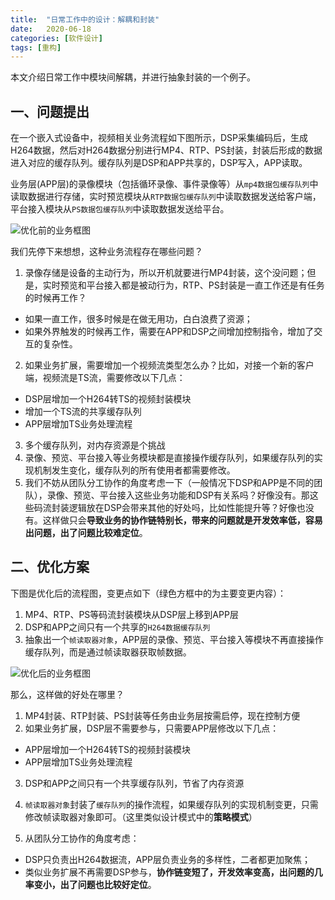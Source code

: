 ```yaml
---
title:  "日常工作中的设计：解耦和封装"  
date:   2020-06-18  
categories: [软件设计]  
tags: [重构] 
---
```



本文介绍日常工作中模块间解耦，并进行抽象封装的一个例子。  





## 一、问题提出 ##

在一个嵌入式设备中，视频相关业务流程如下图所示，DSP采集编码后，生成H264数据，然后对H264数据分别进行MP4、RTP、PS封装，封装后形成的数据进入对应的缓存队列。缓存队列是DSP和APP共享的，DSP写入，APP读取。

业务层(APP层)的录像模块（包括循环录像、事件录像等）从`mp4数据包缓存队列`中读取数据进行存储，实时预览模块从`RTP数据包缓存队列`中读取数据发送给客户端，平台接入模块从`PS数据包缓存队列`中读取数据发送给平台。

![优化前的业务框图](/2020-06-18-abstraction_and_encapsulation/old_work_flow.jpg?raw=true)

我们先停下来想想，这种业务流程存在哪些问题？

1. 录像存储是设备的主动行为，所以开机就要进行MP4封装，这个没问题；但是，实时预览和平台接入都是被动行为，RTP、PS封装是一直工作还是有任务的时候再工作？
  - 如果一直工作，很多时候是在做无用功，白白浪费了资源；
  - 如果外界触发的时候再工作，需要在APP和DSP之间增加控制指令，增加了交互的复杂性。

2. 如果业务扩展，需要增加一个视频流类型怎么办？比如，对接一个新的客户端，视频流是TS流，需要修改以下几点：
  - DSP层增加一个H264转TS的视频封装模块
  - 增加一个TS流的共享缓存队列
  - APP层增加TS业务处理流程

3. 多个缓存队列，对内存资源是个挑战
4. 录像、预览、平台接入等业务模块都是直接操作缓存队列，如果缓存队列的实现机制发生变化，缓存队列的所有使用者都需要修改。
5. 我们不妨从团队分工协作的角度考虑一下（一般情况下DSP和APP是不同的团队），录像、预览、平台接入这些业务功能和DSP有关系吗？好像没有。那这些码流封装逻辑放在DSP会带来其他的好处吗，比如性能提升等？好像也没有。这样做只会**导致业务的协作链特别长，带来的问题就是开发效率低，容易出问题，出了问题比较难定位**。




## 二、优化方案 ##

下图是优化后的流程图，变更点如下（绿色方框中的为主要变更内容）：

1. MP4、RTP、PS等码流封装模块从DSP层上移到APP层
2. DSP和APP之间只有一个共享的`H264数据缓存队列`
3. 抽象出一个`帧读取器对象`，APP层的录像、预览、平台接入等模块不再直接操作缓存队列，而是通过帧读取器获取帧数据。

![优化后的业务框图](/2020-06-18-abstraction_and_encapsulation/new_work_flow.jpg?raw=true)


那么，这样做的好处在哪里？

1. MP4封装、RTP封装、PS封装等任务由业务层按需启停，现在控制方便
2. 如果业务扩展，DSP层不需要参与，只需要APP层修改以下几点：
  - APP层增加一个H264转TS的视频封装模块
  - APP层增加TS业务处理流程

3. DSP和APP之间只有一个共享缓存队列，节省了内存资源
4. `帧读取器对象`封装了`缓存队列`的操作流程，如果缓存队列的实现机制变更，只需修改帧读取器对象即可。（这里类似设计模式中的**策略模式**）

5. 从团队分工协作的角度考虑：
  - DSP只负责出H264数据流，APP层负责业务的多样性，二者都更加聚焦；
  - 类似业务扩展不再需要DSP参与，**协作链变短了，开发效率变高，出问题的几率变小，出了问题也比较好定位**。
